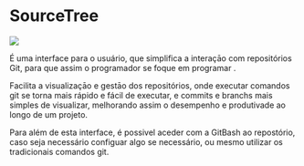 # SourceTree

![](../../.gitbook/assets/Sourcetree\_logo.png)



É uma interface para o usuário, que simplifica a interaçāo com repositórios Git, para que assim o programador se foque em programar .

Facilita a visualizaçāo e gestāo dos repositórios, onde executar comandos git se torna mais rápido e fácil de executar, e commits e branchs mais simples de visualizar, melhorando assim o desempenho e produtivade ao longo de um projeto.

Para além de esta interface, é possivel aceder com a GitBash ao repostório, caso seja necessário configuar algo se necessário, ou mesmo utilizar os tradicionais comandos git.&#x20;


